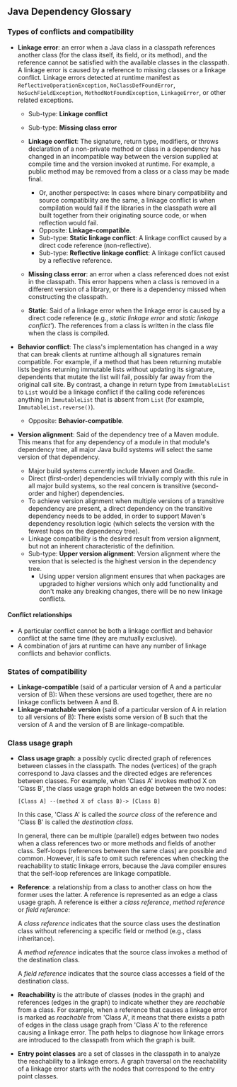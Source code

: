 Java Dependency Glossary
------------------------

### Types of conflicts and compatibility

- **Linkage error**: an error when a Java class in a classpath references
  another class (for the class itself, its field, or its method), and the reference
  cannot be satisfied with the available classes in the classpath.
  A linkage error is caused by a reference to missing classes or a linkage conflict.
  Linkage errors detected at runtime manifest as `ReflectiveOperationException`,
  `NoClassDefFoundError`, `NoSuchFieldException`, `MethodNotFoundException`,
  `LinkageError`, or other related exceptions.
  - Sub-type: **Linkage conflict**
  - Sub-type: **Missing class error**

  - **Linkage conflict**: The signature, return type, modifiers, or throws
    declaration of a non-private method or class in a dependency has changed in an
    incompatible way between the version supplied at compile time and the version
    invoked at runtime. For example, a public method may be removed from a class
    or a class may be made final.
    - Or, another perspective: In cases where binary compatibility and source
      compatibility are the same, a linkage conflict is when compilation would
      fail if the libraries in the classpath were all built together from their
      originating source code, or when reflection would fail.
    - Opposite: **Linkage-compatible**.
    - Sub-type: **Static linkage conflict**: A linkage conflict caused by a direct
      code reference (non-reflective).
    - Sub-type: **Reflective linkage conflict**: A linkage conflict caused by a
      reflective reference.

  - **Missing class error**: an error when a class referenced does not exist
    in the classpath. This error happens when a class is removed in a different
    version of a library, or there is a dependency missed when constructing the classpath.

  - **Static**: Said of a linkage error when the linkage error is caused by a
    direct code reference (e.g., _static linkage error_ and _static linkage conflict_').
    The references from a class is written in the class file when the class is compiled.

- **Behavior conflict**: The class's implementation has changed in a way that
  can break clients at runtime although all signatures remain compatible. For
  example, if a method that has been returning mutable lists begins returning
  immutable lists without updating its signature, dependents that mutate the
  list will fail, possibly far away from the original call site. By contrast, a
  change in return type from `ImmutableList` to `List` would be a linkage
  conflict if the calling code references anything in `ImmutableList` that is
  absent from `List` (for example, `ImmutableList.reverse()`).
  - Opposite: **Behavior-compatible**.

- **Version alignment**: Said of the dependency tree of a Maven module. This
  means that for any dependency of a module in that module's dependency tree,
  all major Java build systems will select the same version of that dependency.
  - Major build systems currently include Maven and Gradle.
  - Direct (first-order) dependencies will trivially comply with this rule in
    all major build systems, so the real concern is transitive (second-order and
    higher) dependencies.
  - To achieve version alignment when multiple versions of a transitive
    dependency are present, a direct dependency on the transitive dependency
    needs to be added, in order to support Maven's dependency resolution logic
    (which selects the version with the fewest hops on the dependency tree).
  - Linkage compatibility is the desired result from version alignment, but not
    an inherent characteristic of the definition.
  - Sub-type: **Upper version alignment**: Version alignment where the version
    that is selected is the highest version in the dependency tree.
    - Using upper version alignment ensures that when packages are upgraded
      to higher versions which only add functionality and don't make any
      breaking changes, there will be no new linkage conflicts.


#### Conflict relationships

- A particular conflict cannot be both a linkage conflict and behavior conflict
  at the same time (they are mutually exclusive).
- A combination of jars at runtime can have any number of linkage conflicts and
  behavior conflicts.

### States of compatibility

- **Linkage-compatible** (said of a particular version of A and a particular
  version of B): When these versions are used together, there are no linkage
  conflicts between A and B.
- **Linkage-matchable version** (said of a particular version of A in relation
  to all versions of B): There exists some version of B such that the version of
  A and the version of B are linkage-compatible.


### Class usage graph

- **Class usage graph**: a possibly cyclic directed graph of references between classes
  in the classpath. The nodes (vertices) of the graph correspond to
  Java classes and the directed edges are references between classes.
  For example, when 'Class A' invokes method X on 'Class B',
  the class usage graph holds an edge between the two nodes:

  ```
  [Class A] --(method X of class B)-> [Class B]
  ```

  In this case, 'Class A' is called the _source class_ of the reference and
  'Class B' is called the _destination class_.

  In general, there can be multiple (parallel) edges between two nodes when
  a class references two or more methods and fields of another class.
  Self-loops (references between the same class) are possible and
  common. However, it is safe to omit such references when checking the reachability
  to static linkage errors, because the Java compiler ensures that the self-loop
  references are linkage compatible.

- **Reference**: a relationship from a class to another class on how the former
  uses the latter. A reference is represented as an edge a class usage graph.
  A reference is either a _class reference_, _method reference_ or _field reference_:

  A _class reference_ indicates that the source class uses the destination
  class without referencing a specific field or method (e.g., class inheritance).

  A _method reference_ indicates that the source class invokes a method of the
  destination class.

  A _field reference_ indicates that the source class accesses a field of the
  destination class.


- **Reachability** is the attribute of classes (nodes in the graph)
  and references (edges in the graph) to indicate whether they are
  _reachable_ from a class. For example, when a reference that causes
  a linkage error is marked as _reachable_ from 'Class A', it means that
  there exists a path of edges in the class usage graph from 'Class A'
  to the reference causing a linkage error.
  The path helps to diagnose how linkage errors are introduced to the
  classpath from which the graph is built.

- **Entry point classes** are a set of classes in the classpath in to analyze
  the reachability to a linkage errors. A graph traversal on the reachability
  of a linkage error starts with the nodes that correspond to the entry point classes.
  

